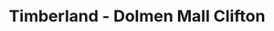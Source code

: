 ---
title: "Timberland - Dolmen Mall Clifton"
url: /karachi/timberland-dolmen-mall-clifton/
shop: clothes
---